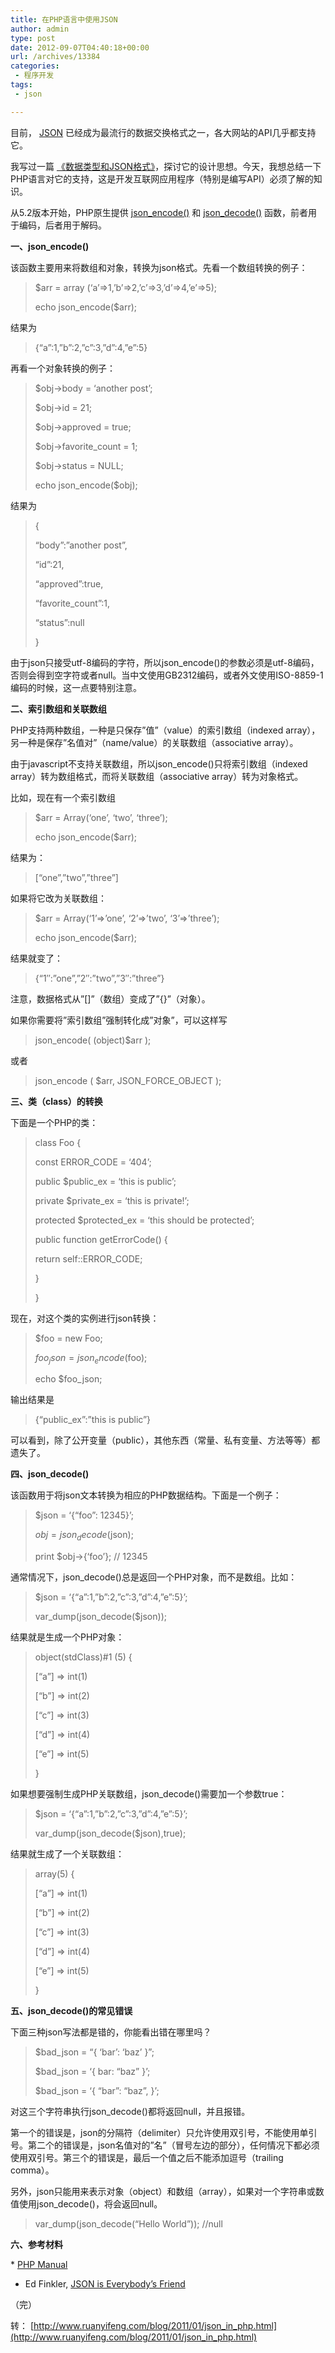 ```yaml
---
title: 在PHP语言中使用JSON
author: admin
type: post
date: 2012-09-07T04:40:18+00:00
url: /archives/13384
categories:
 - 程序开发
tags:
 - json

---
```

目前， [JSON](http://www.json.org/) 已经成为最流行的数据交换格式之一，各大网站的API几乎都支持它。

我写过一篇 [《数据类型和JSON格式》](http://www.ruanyifeng.com/blog/2009/05/data_types_and_json.html)，探讨它的设计思想。今天，我想总结一下PHP语言对它的支持，这是开发互联网应用程序（特别是编写API）必须了解的知识。


从5.2版本开始，PHP原生提供 [json_encode()](http://www.php.net/manual/en/function.json-encode.php) 和 [json_decode()](http://www.php.net/manual/en/function.json-decode.php) 函数，前者用于编码，后者用于解码。


**一、json_encode()**

该函数主要用来将数组和对象，转换为json格式。先看一个数组转换的例子：


> $arr = array (‘a’=>1,’b’=>2,’c’=>3,’d’=>4,’e’=>5);
>
>
> echo json_encode($arr);

结果为


> {“a”:1,”b”:2,”c”:3,”d”:4,”e”:5}

再看一个对象转换的例子：


> $obj->body = ‘another post’;
>
>
> $obj->id = 21;
>
>
> $obj->approved = true;
>
>
> $obj->favorite_count = 1;
>
>
> $obj->status = NULL;
>
>
> echo json_encode($obj);

结果为


> {
>
> “body”:”another post”,
>
>
> “id”:21,
>
>
> “approved”:true,
>
>
> “favorite_count”:1,
>
>
> “status”:null
>
> }

由于json只接受utf-8编码的字符，所以json_encode()的参数必须是utf-8编码，否则会得到空字符或者null。当中文使用GB2312编码，或者外文使用ISO-8859-1编码的时候，这一点要特别注意。

**二、索引数组和关联数组**

PHP支持两种数组，一种是只保存”值”（value）的索引数组（indexed array），另一种是保存”名值对”（name/value）的关联数组（associative array）。


由于javascript不支持关联数组，所以json_encode()只将索引数组（indexed array）转为数组格式，而将关联数组（associative array）转为对象格式。


比如，现在有一个索引数组


> $arr = Array(‘one’, ‘two’, ‘three’);
>
>
> echo json_encode($arr);

结果为：


> [“one”,”two”,”three”]

如果将它改为关联数组：


> $arr = Array(‘1’=>’one’, ‘2’=>’two’, ‘3’=>’three’);
>
>
> echo json_encode($arr);

结果就变了：


> {“1″:”one”,”2″:”two”,”3″:”three”}

注意，数据格式从”[]”（数组）变成了”{}”（对象）。


如果你需要将”索引数组”强制转化成”对象”，可以这样写


> json_encode( (object)$arr );

或者


> json_encode ( $arr, JSON_FORCE_OBJECT );

**三、类（class）的转换**

下面是一个PHP的类：


> class Foo {
>
>
> const ERROR_CODE = ‘404’;
>
>
> public $public_ex = ‘this is public’;
>
>
> private $private_ex = ‘this is private!’;
>
>
> protected $protected_ex = ‘this should be protected’;
>
>
> public function getErrorCode() {
>
>
> return self::ERROR_CODE;
>
>
> }
>
>
> }

现在，对这个类的实例进行json转换：


> $foo = new Foo;
>
>
> $foo_json = json_encode($foo);
>
>
> echo $foo_json;

输出结果是


> {“public_ex”:”this is public”}

可以看到，除了公开变量（public），其他东西（常量、私有变量、方法等等）都遗失了。


**四、json_decode()**

该函数用于将json文本转换为相应的PHP数据结构。下面是一个例子：


> $json = ‘{“foo”: 12345}’;
>
>
> $obj = json_decode($json);
>
>
> print $obj->{‘foo’}; // 12345

通常情况下，json_decode()总是返回一个PHP对象，而不是数组。比如：


> $json = ‘{“a”:1,”b”:2,”c”:3,”d”:4,”e”:5}’;
>
>
> var_dump(json_decode($json));

结果就是生成一个PHP对象：


> object(stdClass)#1 (5) {
>
>
> [“a”] => int(1)
>
> [“b”] => int(2)
>
> [“c”] => int(3)
>
> [“d”] => int(4)
>
> [“e”] => int(5)
>
>
> }

如果想要强制生成PHP关联数组，json_decode()需要加一个参数true：


> $json = ‘{“a”:1,”b”:2,”c”:3,”d”:4,”e”:5}’;
>
>
> var_dump(json_decode($json),true);

结果就生成了一个关联数组：


> array(5) {
>
>
> [“a”] => int(1)
>
> [“b”] => int(2)
>
> [“c”] => int(3)
>
> [“d”] => int(4)
>
> [“e”] => int(5)
>
>
> }

**五、json_decode()的常见错误**

下面三种json写法都是错的，你能看出错在哪里吗？


> $bad_json = “{ ‘bar’: ‘baz’ }”;
>
>
> $bad_json = ‘{ bar: “baz” }’;
>
>
> $bad_json = ‘{ “bar”: “baz”, }’;

对这三个字符串执行json_decode()都将返回null，并且报错。


第一个的错误是，json的分隔符（delimiter）只允许使用双引号，不能使用单引号。第二个的错误是，json名值对的”名”（冒号左边的部分），任何情况下都必须使用双引号。第三个的错误是，最后一个值之后不能添加逗号（trailing comma）。


另外，json只能用来表示对象（object）和数组（array），如果对一个字符串或数值使用json_decode()，将会返回null。


> var_dump(json_decode(“Hello World”)); //null

**六、参考材料**

* [PHP Manual](http://php.net/manual/en/book.json.php)

* Ed Finkler, [JSON is Everybody’s Friend](http://phpadvent.org/2008/json-is-everybodys-friend-by-ed-finkler)

（完）


转： [http://www.ruanyifeng.com/blog/2011/01/json_in_php.html](http://www.ruanyifeng.com/blog/2011/01/json_in_php.html)